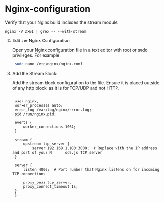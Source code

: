 # Nginx-configuration

Verify that your Nginx build includes the stream module:

```
nginx -V 2>&1 | grep -- --with-stream

```

2. Edit the Nginx Configuration:

   Open your Nginx configuration file in a text editor with root or sudo privileges. For example:

   ``` sh
    sudo nano /etc/nginx/nginx.conf
   ```

3. Add the Stream Block:

   Add the stream block configuration to the file. Ensure it is placed outside of any http block, as it is for TCP/UDP and not HTTP.

   ``` nginx

    user nginx;
    worker_processes auto;
    error_log /var/log/nginx/error.log;
    pid /run/nginx.pid;

    events {
        worker_connections 1024;
    }

    stream {
        upstream tcp_server {
            server 192.168.1.100:3000;  # Replace with the IP address and port of your N      ode.js TCP server
    }

    server {
        listen 4000;  # Port number that Nginx listens on for incoming TCP connections

        proxy_pass tcp_server;
        proxy_connect_timeout 1s;
    }
    }

   ```

